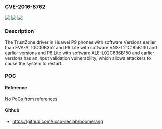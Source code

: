 ### [CVE-2016-8762](https://cve.mitre.org/cgi-bin/cvename.cgi?name=CVE-2016-8762)
![](https://img.shields.io/static/v1?label=Product&message=P9%2CP9%20Lite%2CP8%20Lite%20Versions%20earlier%20than%20EVA-AL10C00B352%2CVNS-L21C185B130%20and%20earlier%20versions%2CALE-L02C636B150%20and%20earlier%20versions&color=blue)
![](https://img.shields.io/static/v1?label=Version&message=n%2Fa&color=blue)
![](https://img.shields.io/static/v1?label=Vulnerability&message=input%20validation&color=brighgreen)

### Description

The TrustZone driver in Huawei P9 phones with software Versions earlier than EVA-AL10C00B352 and P9 Lite with software VNS-L21C185B130 and earlier versions and P8 Lite with software ALE-L02C636B150 and earlier versions has an input validation vulnerability, which allows attackers to cause the system to restart.

### POC

#### Reference
No PoCs from references.

#### Github
- https://github.com/ucsb-seclab/boomerang

